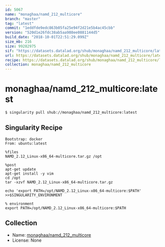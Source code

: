 ```yaml
---
id: 5067
name: "monaghaa/namd_212_multicore"
branch: "master"
tag: "latest"
commit: "1eddfde9edc863b05fa25e94f2d21e5b4ac45cbb"
version: "520d1e26fdc38ab5aa988ee0881144d5"
build_date: "2018-10-01T22:51:29.099Z"
size_mb: 216
size: 99282975
sif: "https://datasets.datalad.org/shub/monaghaa/namd_212_multicore/latest/2018-10-01-1eddfde9-520d1e26/520d1e26fdc38ab5aa988ee0881144d5.simg"
url: https://datasets.datalad.org/shub/monaghaa/namd_212_multicore/latest/2018-10-01-1eddfde9-520d1e26/
recipe: https://datasets.datalad.org/shub/monaghaa/namd_212_multicore/latest/2018-10-01-1eddfde9-520d1e26/Singularity
collection: monaghaa/namd_212_multicore
---
```


# monaghaa/namd_212_multicore:latest

```bash
$ singularity pull shub://monaghaa/namd_212_multicore:latest
```

## Singularity Recipe

```singularity
Bootstrap: docker
From: ubuntu:latest

%files 
NAMD_2.12_Linux-x86_64-multicore.tar.gz /opt

%post
apt-get update
apt-get install -y vim 
cd /opt
tar -xzvf NAMD_2.12_Linux-x86_64-multicore.tar.gz

echo 'export PATH=/opt/NAMD_2.12_Linux-x86_64-multicore:$PATH' >>$SINGULARITY_ENVIRONMENT

% environment
export PATH=/opt/NAMD_2.12_Linux-x86_64-multicore:$PATH
```

## Collection

 - Name: [monaghaa/namd_212_multicore](https://github.com/monaghaa/namd_212_multicore)
 - License: None

